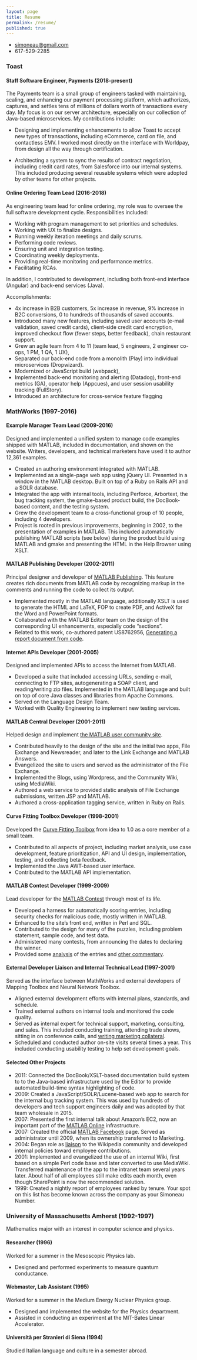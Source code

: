 ```yaml
---
layout: page
title: Resume
permalink: /resume/
published: true
---
```

* simoneau@gmail.com
* 617-529-2285

### Toast

#### Staff Software Engineer, Payments (2018-present)
The Payments team is a small group of engineers tasked with maintaining, scaling, and enhancing our payment processing platform, which authorizes, captures, and settles tens of millions of dollars worth of transactions every day. My focus is on our server architecture, especially on our collection of Java-based microservices.  My contributions include:

* Designing and implementing enhancements to allow Toast to accept new types of transactions, including eCommerce, card on file, and contactless EMV. I worked most directly on the interface with Worldpay, from design all the way through certification.

* Architecting a system to sync the results of contract negotiation, including credit card rates, from Salesforce into our internal systems. This included producing several reusable systems which were adopted by other teams for other projects.

#### Online Ordering Team Lead (2016-2018)
As engineering team lead for online ordering, my role was to oversee the full software development cycle. Responsibilities included:

* Working with program management to set priorities and schedules.
* Working with UX to finalize designs.
* Running weekly iteration meetings and daily scrums.
* Performing code reviews.
* Ensuring unit and integration testing.
* Coordinating weekly deployments.
* Providing real-time monitoring and performance metrics.
* Facilitating RCAs.

In addition, I contributed to development, including both front-end interface (Angular) and back-end services (Java).

Accomplishments:
* 4x increase in B2B customers, 5x increase in revenue, 9% increase in B2C conversions, 0 to hundreds of thousands of saved accounts.
* Introduced many new features, including saved user accounts (e-mail validation, saved credit cards), client-side credit card encryption, improved checkout flow (fewer steps, better feedback), chain restaurant support.
* Grew an agile team from 4 to 11 (team lead, 5 engineers, 2 engineer co-ops, 1 PM, 1 QA, 1 UX),
* Separated our back-end code from a monolith (Play) into individual microservices (Dropwizard).
* Modernized or JavaScript build (webpack), 
* Implemented back-end monitoring and alerting (Datadog), front-end metrics (GA), operator help (Appcues), and user session usability tracking (FullStory).
* Introduced an architecture for cross-service feature flagging

### MathWorks (1997-2016)

#### Example Manager Team Lead (2009-2016)
Designed and implemented a unified system to manage code examples shipped with MATLAB, included in documentation, and shown on the website. Writers, developers, and technical marketers have used it to author 12,361 examples.

- Created an authoring environment integrated with MATLAB.
- Implemented as a single-page web app using jQuery UI. Presented in a window in the MATLAB desktop. Built on top of a Ruby on Rails API and a SOLR database.
- Integrated the app with internal tools, including Perforce, Arbortext, the bug tracking system, the gmake-based product build, the DocBook-based content, and the testing system.
- Grew the development team to a cross-functional group of 10 people, including 4 developers.
- Project is rooted in previous improvements, beginning in 2002, to the presentation of examples in MATLAB. This included automatically publishing MATLAB scripts (see below) during the product build using MATLAB and gmake and presenting the HTML in the Help Browser using XSLT.

#### MATLAB Publishing Developer (2002-2011)
Principal designer and developer of [MATLAB Publishing](http://www.mathworks.com/help/matlab/matlab_prog/publishing-matlab-code.html). This feature creates rich documents from MATLAB code by recognizing markup in the comments and running the code to collect its output.

- Implemented mostly in the MATLAB language, additionally  XSLT is used to generate the HTML and LaTeX, FOP to create PDF, and ActiveX for the Word and PowerPoint formats.
- Collaborated with the MATLAB Editor team on the design of the corresponding UI enhancements, especially code “sections”.
- Related to this work, co-authored patent US8762956, [Generating a report document from code](http://patft.uspto.gov/netacgi/nph-Parser?Sect2=PTO1&Sect2=HITOFF&p=1&u=/netahtml/PTO/search-bool.html&r=1&f=G&l=50&d=PALL&RefSrch=yes&Query=PN/8762956).

#### Internet APIs Developer (2001-2005)
Designed and implemented APIs to access the Internet from MATLAB.

- Developed a suite that included accessing URLs, sending e-mail, connecting to FTP sites, autogenerating a SOAP client, and reading/writing zip files. Implemented in the MATLAB language and built on top of core Java classes and libraries from Apache Commons.
- Served on the Language Design Team.
- Worked with Quality Engineering to implement new testing services.

#### MATLAB Central Developer (2001-2011)
Helped design and implement [the MATLAB user community site](https://www.mathworks.com/matlabcentral/).

- Contributed heavily to the design of the site and the initial two apps, File Exchange and Newsreader, and later to the Link Exchange and MATLAB Answers.
- Evangelized the site to users and served as the administrator of the File Exchange.
- Implemented the Blogs, using Wordpress, and the Community Wiki, using MediaWiki.
- Authored a web service to provided static analysis of File Exchange submissions, written JSP and MATLAB.
- Authored a cross-application tagging service, written in Ruby on Rails.

#### Curve Fitting Toolbox Developer (1998-2001)
Developed the [Curve Fitting Toolbox](http://www.mathworks.com/products/curvefitting/) from idea to 1.0 as a core member of a small team.

- Contributed to all aspects of project, including market analysis, use case development, feature prioritization, API and UI design, implementation, testing, and collecting beta feedback.
- Implemented the Java AWT-based user interface.
- Contributed to the MATLAB API implementation.

#### MATLAB Contest Developer (1999-2009)
Lead developer for the [MATLAB Contest](http://www.mathworks.com/matlabcentral/contest/) through most of its life.

- Developed a harness for automatically scoring entries, including security checks for malicious code, mostly written in MATLAB.
- Enhanced to the site’s front end, written in Perl and SQL.
- Contributed to the design for many of the puzzles, including problem statement, sample code, and test data.
- Administered many contests, from announcing the dates to declaring the winner.
- Provided some [analysis](http://www.mathworks.com/matlabcentral/contest/contests/19/statistics.html) of the entries and [other commentary](http://blogs.mathworks.com/contest/2002/11/08/a-contest-story/).

#### External Developer Liaison and Internal Technical Lead (1997-2001)
Served as the interface between MathWorks and external developers of Mapping Toolbox and Neural Network Toolbox.

- Aligned external development efforts with internal plans, standards, and schedule.
- Trained external authors on internal tools and monitored the code quality.
- Served as internal expert for technical support, marketing, consulting, and sales. This included conducting training, attending trade shows, sitting in on conference calls, and [writing marketing collateral](http://www.mathworks.com/company/newsletters/articles/neural-networks-provide-solutions-to-real-world-problems-powerful-new-algorithms-to-explore-classify-and-identify-patterns-in-data.html).
- Scheduled and conducted author on-site visits several times a year. This included conducting usability testing to help set development goals.

#### Selected Other Projects
- 2011: Connected the DocBook/XSLT-based documentation build system to to the Java-based infrastructure used by the Editor to provide automated build-time syntax highlighting of code.
- 2009: Created a JavaScript/SOLR/Lucene-based web app to search for the internal bug tracking system. This was used by hundreds of developers and tech support engineers daily and was adopted by that team wholesale in 2015.
- 2007: Presented  the first internal talk about Amazon’s EC2, now an important part of the [MATLAB Online](http://www.mathworks.com/products/matlab-online/) infrastructure.
- 2007: Created the official [MATLAB Facebook](https://www.facebook.com/MATLAB) page. Served as administrator until 2009, when its ownership transferred to Marketing.
- 2004: Began role as [liaison](https://en.wikipedia.org/wiki/User:Simoneau) to the Wikipedia community and developed internal policies toward employee contributions.
- 2001: Implemented and evangelized the use of an internal Wiki, first based on a simple Perl code base and later converted to use MediaWiki. Transferred maintenance of the app to the intranet team several years later. About half of all employees still make edits each month, even though SharePoint is now the recommended solution.
- 1999: Created a nightly report of employees ranked by tenure. Your spot on this list has become known across the company as your Simoneau Number.

### University of Massachusetts Amherst (1992-1997)
Mathematics major with an interest in computer science and physics.

#### Researcher (1996)
Worked for a summer in the Mesoscopic Physics lab.

- Designed and performed experiments to measure quantum conductance.

#### Webmaster, Lab Assistant (1995)
Worked for a summer in the Medium Energy Nuclear Physics group.

- Designed and implemented the website for the Physics department.
- Assisted in conducting an experiment at the MIT-Bates Linear Accelerator.

#### Università per Stranieri di Siena (1994)
Studied Italian language and culture in a semester abroad.
